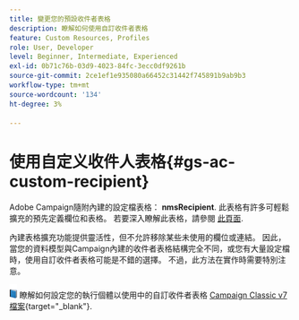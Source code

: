 ```yaml
---
title: 變更您的預設收件者表格
description: 瞭解如何使用自訂收件者表格
feature: Custom Resources, Profiles
role: User, Developer
level: Beginner, Intermediate, Experienced
exl-id: 0b71c76b-03d9-4023-84fc-3ecc0df9261b
source-git-commit: 2ce1ef1e935080a66452c31442f745891b9ab9b3
workflow-type: tm+mt
source-wordcount: '134'
ht-degree: 3%

---
```


# 使用自定义收件人表格{#gs-ac-custom-recipient}

Adobe Campaign隨附內建的設定檔表格： **nmsRecipient**. 此表格有許多可輕鬆擴充的預先定義欄位和表格。 若要深入瞭解此表格，請參閱 [此頁面](datamodel.md#ootb-profiles).

內建表格擴充功能提供靈活性，但不允許移除某些未使用的欄位或連結。 因此，當您的資料模型與Campaign內建的收件者表格結構完全不同，或您有大量設定檔時，使用自訂收件者表格可能是不錯的選擇。  不過，此方法在實作時需要特別注意。

![](../assets/do-not-localize/book.png) 瞭解如何設定您的執行個體以使用中的自訂收件者表格 [Campaign Classic v7檔案](https://experienceleague.adobe.com/docs/campaign-classic/using/configuring-campaign-classic/use-a-custom-recipient-table/about-custom-recipient-table.html){target="_blank"}.